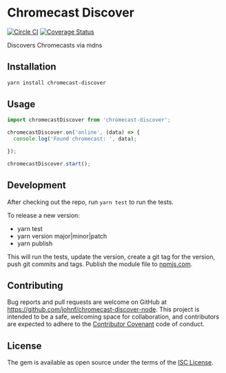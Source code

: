 # Chromecast Discover

[![Circle CI](https://circleci.com/gh/johnf/chromecast-discover-node.svg?style=svg)](https://circleci.com/gh/johnf/netflix-login-node)
[![Coverage Status](https://coveralls.io/repos/johnf/chromecast-discover-node/badge.svg?branch=master&service=github)](https://coveralls.io/github/johnf/netflix-login-node?branch=master)

Discovers Chromecasts via mdns

## Installation

``` bash
yarn install chromecast-discover
```

## Usage

``` javascript
import chromecastDiscover from 'chromecast-discover';

chromecastDiscover.on('online', (data) => {
  console.log('Found chromecast: ', data);

});

chromecastDiscover.start();
```

## Development

After checking out the repo, run `yarn test` to run the tests.

To release a new version:

* yarn test
* yarn version major|minor|patch
* yarn publish

This will run the tests, update the version, create a git tag for the version, push git commits and tags. Publish the module file to [npmjs.com](https://npmjs.com).

## Contributing

Bug reports and pull requests are welcome on GitHub at https://github.com/johnf/chromecast-discover-node. This project is intended to be a safe, welcoming space for collaboration, and contributors are expected to adhere to the [Contributor Covenant](contributor-covenant.org) code of conduct.

## License

The gem is available as open source under the terms of the [ISC License](http://opensource.org/licenses/ISC).
